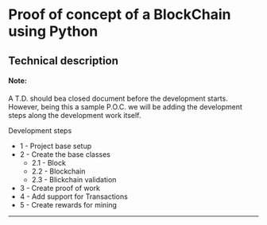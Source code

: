 # Proof of concept of a BlockChain using Python
## Technical description
#### Note:   
A T.D. should bea closed document before the development starts.   
However, being this a sample P.O.C. we will be adding the development steps along the development work itself.

Development steps 
- 1 - Project base setup   
- 2 - Create the base classes  
  - 2.1 - Block
  - 2.2 - Blockchain
  - 2.3 - Blickchain validation
- 3 - Create proof of work
- 4 - Add support for Transactions
- 5 - Create rewards for mining

----
